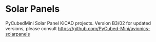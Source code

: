 # Solar Panels
PyCubedMini Solar Panel KiCAD projects.
Version B3/02
for updated versions, please consult https://github.com/PyCubed-Mini/avionics-solarpanels
